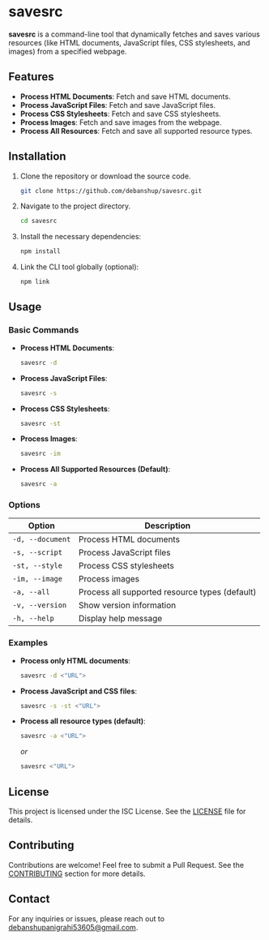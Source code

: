 # savesrc

**savesrc** is a command-line tool that dynamically fetches and saves various resources (like HTML documents, JavaScript files, CSS stylesheets, and images) from a specified webpage.

## Features

-   **Process HTML Documents**: Fetch and save HTML documents.
-   **Process JavaScript Files**: Fetch and save JavaScript files.
-   **Process CSS Stylesheets**: Fetch and save CSS stylesheets.
-   **Process Images**: Fetch and save images from the webpage.
-   **Process All Resources**: Fetch and save all supported resource types.

## Installation

1. Clone the repository or download the source code.

    ```bash
    git clone https://github.com/debanshup/savesrc.git
    ```

2. Navigate to the project directory.

    ```bash
    cd savesrc
    ```

3. Install the necessary dependencies:

    ```bash
    npm install
    ```

4. Link the CLI tool globally (optional):

    ```bash
    npm link
    ```

## Usage

### Basic Commands

-   **Process HTML Documents**:

    ```bash
    savesrc -d
    ```

-   **Process JavaScript Files**:

    ```bash
    savesrc -s
    ```

-   **Process CSS Stylesheets**:

    ```bash
    savesrc -st
    ```

-   **Process Images**:

    ```bash
    savesrc -im
    ```

-   **Process All Supported Resources (Default)**:
    ```bash
    savesrc -a
    ```

### Options

| Option           | Description                                    |
| ---------------- | ---------------------------------------------- |
| `-d, --document` | Process HTML documents                         |
| `-s, --script`   | Process JavaScript files                       |
| `-st, --style`   | Process CSS stylesheets                        |
| `-im, --image`   | Process images                                 |
| `-a, --all`      | Process all supported resource types (default) |
| `-v, --version`  | Show version information                       |
| `-h, --help`     | Display help message                           |

### Examples

-   **Process only HTML documents**:

    ```bash
    savesrc -d <"URL">
    ```

-   **Process JavaScript and CSS files**:

    ```bash
    savesrc -s -st <"URL">
    ```

-   **Process all resource types (default)**:
    ```bash
    savesrc -a <"URL">
    ```
    _or_
    ```bash
    savesrc <"URL">
    ```

## License

This project is licensed under the ISC License. See the [LICENSE](LICENSE) file for details.

## Contributing

Contributions are welcome! Feel free to submit a Pull Request. See the [CONTRIBUTING](CONTRIBUTING.md) section for more details.

## Contact

For any inquiries or issues, please reach out to [debanshupanigrahi53605@gmail.com](mailto:debanshupanigrahi53605@gmail.com).
